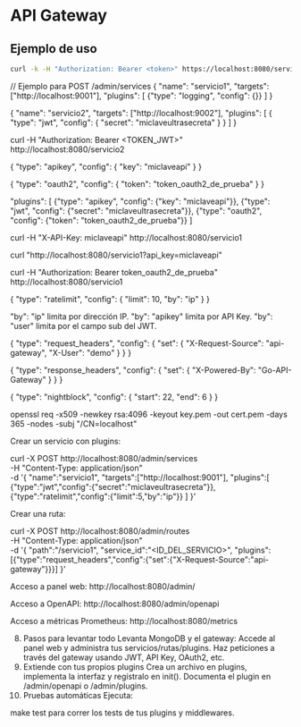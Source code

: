 # API Gateway

## Ejemplo de uso

```sh
curl -k -H "Authorization: Bearer <token>" https://localhost:8080/servicio1/ruta
```



// Ejemplo para POST /admin/services
{
  "name": "servicio1",
  "targets": ["http://localhost:9001"],
  "plugins": [
    {"type": "logging", "config": {}}
  ]
}


{
  "name": "servicio2",
  "targets": ["http://localhost:9002"],
  "plugins": [
    {
      "type": "jwt",
      "config": {
        "secret": "miclaveultrasecreta"
      }
    }
  ]
}


curl -H "Authorization: Bearer <TOKEN_JWT>" http://localhost:8080/servicio2


{
  "type": "apikey",
  "config": {
    "key": "miclaveapi"
  }
}

{
  "type": "oauth2",
  "config": {
    "token": "token_oauth2_de_prueba"
  }
}

"plugins": [
  {"type": "apikey", "config": {"key": "miclaveapi"}},
  {"type": "jwt", "config": {"secret": "miclaveultrasecreta"}},
  {"type": "oauth2", "config": {"token": "token_oauth2_de_prueba"}}
]

curl -H "X-API-Key: miclaveapi" http://localhost:8080/servicio1

curl "http://localhost:8080/servicio1?api_key=miclaveapi"

curl -H "Authorization: Bearer token_oauth2_de_prueba" http://localhost:8080/servicio1


{
  "type": "ratelimit",
  "config": {
    "limit": 10,
    "by": "ip"
  }
}

"by": "ip" limita por dirección IP.
"by": "apikey" limita por API Key.
"by": "user" limita por el campo sub del JWT.

{
  "type": "request_headers",
  "config": {
    "set": {
      "X-Request-Source": "api-gateway",
      "X-User": "demo"
    }
  }
}

{
  "type": "response_headers",
  "config": {
    "set": {
      "X-Powered-By": "Go-API-Gateway"
    }
  }
}


{
  "type": "nightblock",
  "config": {
    "start": 22,
    "end": 6
  }
}

openssl req -x509 -newkey rsa:4096 -keyout key.pem -out cert.pem -days 365 -nodes -subj "/CN=localhost"



Crear un servicio con plugins:

curl -X POST http://localhost:8080/admin/services \
  -H "Content-Type: application/json" \
  -d '{
    "name":"servicio1",
    "targets":["http://localhost:9001"],
    "plugins":[
      {"type":"jwt","config":{"secret":"miclaveultrasecreta"}},
      {"type":"ratelimit","config":{"limit":5,"by":"ip"}}
    ]
  }'


Crear una ruta:

curl -X POST http://localhost:8080/admin/routes \
  -H "Content-Type: application/json" \
  -d '{
    "path":"/servicio1",
    "service_id":"<ID_DEL_SERVICIO>",
    "plugins":[{"type":"request_headers","config":{"set":{"X-Request-Source":"api-gateway"}}}]
  }'


Acceso a panel web:
http://localhost:8080/admin/

Acceso a OpenAPI:
http://localhost:8080/admin/openapi

Acceso a métricas Prometheus:
http://localhost:8080/metrics


8. Pasos para levantar todo
Levanta MongoDB y el gateway:
Accede al panel web y administra tus servicios/rutas/plugins.
Haz peticiones a través del gateway usando JWT, API Key, OAuth2, etc.
9. Extiende con tus propios plugins
Crea un archivo en plugins, implementa la interfaz y regístralo en init().
Documenta el plugin en /admin/openapi o /admin/plugins.
10. Pruebas automáticas
Ejecuta:

make test
para correr los tests de tus plugins y middlewares.
